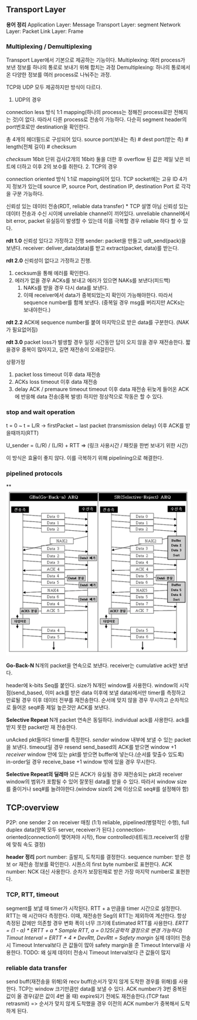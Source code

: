 ## Transport Layer
**용어 정리**
Application Layer: Message
Transport Layer: segment
Network Layer: Packet
Link Layer: Frame

### Multiplexing / Demultiplexing
Transport Layer에서 기본으로 제공하는 기능이다.
Multiplexing: 여러 process가 보낸 정보를 하나의 통로로 보내기 위해 합치는 과정
Demultiplexing: 하나의 통로에서 온 다양한 정보를 여러 process로 나눠주는 과정.

TCP와 UDP 모두 제공하지만 방식이 다르다.

1. UDP의 경우

connection less 방식
1:1 mapping(하나의 process는 정해진 process로만 전해지는 것)이 없다.
따라서 다른 process로 전송이 가능하다. 다순히 segment header의 port번호로만 destination을 확인한다.

총 4개의 헤더필드로 구성되어 있다.
source port(보내는 측) # dest port(받는 측) # length(전체 길이) # checksum

*checksum*
16bit 단위 검사(2개의 16bit)
둘을 더한 후 overflow 된 값은 제일 낮은 비트에 더하고 이후 2의 보수를 취한다.
2. TCP의 경우

connection oriented 방식
1:1로 mapping되어 있다.
TCP socket에는 고유 ID 4가지 정보가 있는데
source IP, source Port, destination IP, destination Port 로 각각을 구분 가능하다.

신뢰성 있는 데이터 전송(RDT, reliable data transfer) * TCP 설명 아님
신뢰성 있는 데이터 전송과 수신 시이에 unreliable channel이 끼어있다.
unreliable channel에서 bit error, packet 유실등이 발생할 수 있는데 이를 극복할 경우 reliable 하다 할 수 있다.

**rdt 1.0**
신뢰성 있다고 가정하고 진행
sender: packet을 만들고 udt_send(pack)을 보낸다.
receiver: deliver_data(data)를 받고 extract(packet, data)를 받는다.

**rdt 2.0**
신뢰성이 없다고 가정하고 진행.
1. cecksum을 통해 에러를 확인한다.
2. 에러가 없을 경우 ACKs를 보내고 에러가 있으면 NAKs를 보낸다(피드백)
   1. NAKs를 받을 경우 다시 data를 보낸다.
   2. 이때 receiver에서 data가 중복되었는지 확인이 가능해야한다. 따라서 sequence number를 함께 보낸다.
   (중복일 경우 msg를 버리지만 ACKs는 보내야한다.)

**rdt 2.2**
ACK에 sequence number를 붙여 마지막으로 받은 data를 구분한다. (NAK가 필요없어짐)

**rdt 3.0**
packet loss가 발생할 경우
일정 시간동안 답이 오지 않을 경우 재전송한다.
짧을경우 중복이 많아지고, 길면 재전송이 오래걸린다.

상황가정
1. packet loss
timeout 이후 data 재전송
2. ACKs loss
timeout 이후 data 재전송
3. delay ACK / premaure timeout
timeout 이후 data 재전송
뒤늦게 들어온 ACK에 반응해 data 전송(중복 발생)
하지만 정상적으로 작동은 할 수 있다.

### stop and wait operation
t = 0 ~ t = L/R -> firstPacket ~ last packet (transmission delay)
이후 ACK를 받을때까지(RTT)

U_sender = (L/R) / (L/R) + RTT => (링크 사용시간 / 패킷을 한번 보내기 위한 시간)

이 방식은 효율이 좋지 않다. 이를 극복하기 위해 pipelining으로 해결한다.

### pipelined protocols
**![Screen Shot 2021-10-19 at 10.16.49 PM](https://raw.githubusercontent.com/chichchic/GAZA_COMMERCE/main/chichchic/images/GBN_SR.png)

**Go-Back-N**
N개의 packet을 연속으로 보낸다.
receiver는 cumulative ack만 보낸다.

header에 k-bits Seq를 붙인다.
size가 N개인 window를 사용한다.
window의 시작점(send_based, 이미 ack를 받은 data 이후에 보낼 data)에서만 timer를 측정하고 만료될 경우 이후 데이터 전부를 재전송한다.
순서에 맞지 않을 경우 무시하고 순차적으로 들어온 seq#중 제일 높은것만 ACK를 보낸다.


**Selective Repeat**
N개 packet 연속은 동일하다.
individual ack를 사용한다.
ack를 받지 못한 packet만 재 전송한다.

unAcked pkt들마다 timer를 측정한다.
*sender*
window 내부에 보낼 수 있는 packet을 보낸다.
timeout일 경우 resend
send_based의 ACK를 받으면 window +1
*receiver*
window 안에 있는 pkt를 받으면 buffer에 넣는다.(순서를 맞출수 있도록)
in-order일 경우 receive_base +1
window 밖에 있을 경우 무시한다.

**Selective Repeat의 딜레마**
모든 ACK가 유실될 경우 재전송되는 pkt과 receiver window의 범위가 포함될 수 있어 잘못된 data를 받을 수 있다.
따라서 window size를 줄이거나 seq#를 늘려야한다.(window size의 2배 이상으로 seq#를 설정해야 함)

## TCP:overview
P2P: one sender 2 on receiver 매칭 (1:1)
reliable, pipelined(병렬적인 수행), full duplex data(양쪽 모두 server, receiver가 된다.)
connection-oriented(connection이 맺어져야 시작), flow controlled(네트워크.receiver의 상황에 맞춰 속도 결정)

**header 정리**
port number: 출발지, 도착지를 결정한다.
sequence number: 받은 정보 or 재전송 정보를 확인한다. 시퀀스의 first byte number로 표현한다.
ACK number: NCK 대신 사용한다. 순차가 보장된채로 받은 가장 마지막 number로 표현한다.

### TCP, RTT, timeout
segment를 보낼 때 timer가 시작된다.
RTT + a 만큼을 timer 시간으로 설정한다.
RTT는 매 시간마다 측정한다. 이때, 재전송한 Seg의 RTT는 제외하여 계산한다.
항상 측정된 값에만 의존할 경우 변화 폭이 너무 크기에 Estimated RTT를 사용한다.
*ERTT = (1 - a) * ERTT + a * Sample RTT, a = 0.125(공학적 결정으로 변경 가능하다)*
*Timout Interval = ERTT + 4 * DevRtt, DevRtt = Safety margin*
실제 데이터 전송시 Timeout Interval보다 큰 값들이 많아 safety margin을 준 Timeout Interval을 사용한다.
TODO: 왜 실제 데이터 전송시 Timeout Interval보다 큰 값들이 많지
### reliable data transfer
send buff(재전송을 위해)와 recv buff(순서가 맞지 않게 도착한 경우를 위해)를 사용한다.
TCP는 window 크기만큼만 data를 보낼 수 있다.
ACK number가 3번 중복된 값이 올 경우(같은 값이 4번 올 때) expire되기 전에도 재전송한다.(TCP fast retrasmit)
=> 순서가 맞지 않게 도착했을 경우 이전의 ACK number가 중복해서 도착하게 된다.

